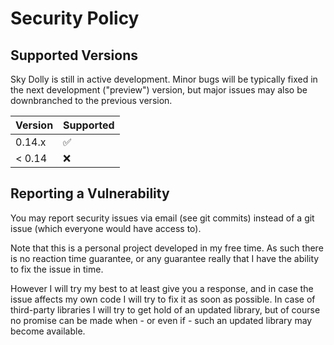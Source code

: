 # Security Policy

## Supported Versions

Sky Dolly is still in active development. Minor bugs will be typically fixed in the next development ("preview") version, but major issues may also be downbranched to the previous version.

| Version | Supported          |
| ------- | ------------------ |
| 0.14.x  | :white_check_mark: |
| < 0.14  | :x:                |

## Reporting a Vulnerability

You may report security issues via email (see git commits) instead of a git issue (which everyone would have access to).

Note that this is a personal project developed in my free time. As such there is no reaction time guarantee, or any guarantee really that I have the ability to fix the issue in time.

However I will try my best to at least give you a response, and in case the issue affects my own code I will try to fix it as soon as possible. In case of third-party libraries I will try to get hold of an updated library, but of course no promise can be made when - or even if - such an updated library may become available. 
